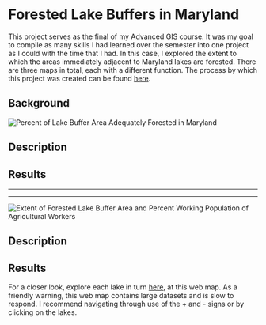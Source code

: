 # Forested Lake Buffers in Maryland
This project serves as the final of my Advanced GIS course. It was my goal to compile as many skills I had learned over the semester into one project as I could with the time that I had. In this case, I explored the extent to which the areas immediately adjacent to Maryland lakes are forested. There are three maps in total, each with a different function. The process by which this project was created can be found [here](/GES_4876_Final/README).

## Background


![Percent of Lake Buffer Area Adequately Forested in Maryland](https://user-images.githubusercontent.com/78063176/118919073-d683cd80-b901-11eb-9afb-ce30ef520756.png)

## Description


## Results

---
---
![Extent of Forested Lake Buffer Area and Percent Working Population of Agricultural Workers](https://user-images.githubusercontent.com/78063176/118919190-0fbc3d80-b902-11eb-8ace-74b9a65327a0.png)


## Description


## Results


For a closer look, explore each lake in turn [here](/GES_486_Final/Bin/MD_Webmap/index), at this web map. As a friendly warning, this web map contains large datasets and is slow to respond. I recommend navigating through use of the + and - signs or by clicking on the lakes.
